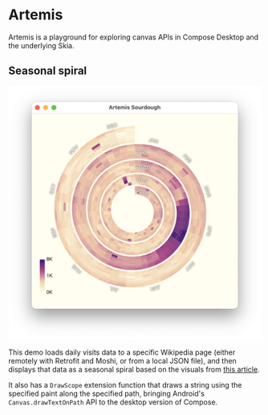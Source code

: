 # Artemis

Artemis is a playground for exploring canvas APIs in Compose Desktop and the underlying Skia.

## Seasonal spiral

<img src="https://raw.githubusercontent.com/kirill-grouchnikov/artemis/main/docs/seasonal-spiral.png" border=0>

This demo loads daily visits data to a specific Wikipedia page (either remotely with Retrofit and Moshi, or from a local JSON file), and then displays that data as a seasonal spiral based on the visuals from [this article](https://observablehq.com/@yurivish/seasonal-spirals).

It also has a `DrawScope` extension function that draws a string using the specified paint along the specified path, bringing Android's `Canvas.drawTextOnPath` API to the desktop version of Compose.
